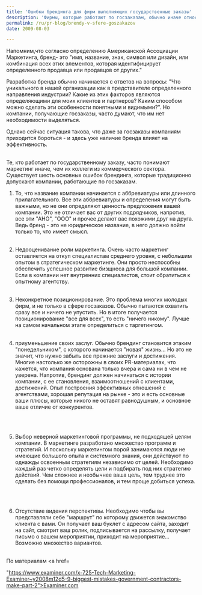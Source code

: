 ```yaml
---
title: 'Ошибки брендинга для фирм выполняющих государственные заказы'
description: 'Фирмы, которые работают по госзаказам, обычно иначе относятся к своему брендингу, чем фирмы в коммерческом секторе. Брендингом занимаются только успешные компании, которые могут себе позволить потратить на разработку бренда приличные средства, в целом же фирмы работающие по государственным заказам обычно не имеют бренд-идентичности.'
permalink: /ru/pr-blog/brendy-v-sfere-goszakazov
date: 2009-08-03

---
```


Напомним,что согласно определению Американской Ассоциации Маркетинга, бренд- это "имя, название, знак, символ или дизайн, или комбинация всех этих элементов, которая идентифицирует определенного продавца или продавцов от других."<br>

Разработка бренда обычно начинается с ответов на вопросы: "Что уникального в нашей организации как в представителе определенного направления индустрии? Какие из этих факторов являются определяющими для моих клиентов и партнеров? Каким способом можно сделать эти особенности понятными и видимыми?". Но компании, получающие госзаказы, часто думают, что им нет необходимости выделяться.<br>

Однако сейчас ситуация такова, что даже за госзаказы компаниям приходится бороться - и здесь уже наличие бренда влияет на эффективность.<br><br>

Те, кто работает по государственному заказу, часто понимают маркетинг иначе, чем  их коллеги из коммерческого сектора. Существует шесть основных ошибок брендинга, которые традиционно допускают компании, работающие по госзаказам.<br>

1. То, что название компании начинается с аббревиатуры или длинного прилагательного. Все эти аббревиатуры и определения могут быть важными, но не они определяют ценность предложения вашей компании. Это не отличает вас от других подрядчиков, напротив, все эти "АНО", "ООО" и прочее делают вас похожими друг на друга. Ведь бренд - это не юридическое название, в него должно войти только то, что имеет смысл. <br><br>

2. Недооценивание роли маркетинга. Очень часто маркетинг оставляется на откуп специалистам среднего уровня, с небольшим опытом в стратегическом маркетинге. Они просто неспособны обеспечить успешное развитие бизщнеса для большой компании. Если в компании нет внутренних специалистов, стоит обратиться к опытному агентству.<br><br>

3. Неконкретное позиционирование. Это проблема многих молодых фирм, и не только в сфере госзаказов. Обычно пытаются охватить сразу все и ничего не упустить. Но в итоге получается позиционирование "все для всех", то есть "ничего никому". Лучше на самом начальном этапе определиться с таргетингом.<br><br>

4. приуменьшение своих заслуг. Обычно брендинг становится этаким "понедельником", с которого начинается "новая" жизнь... Но это не значит, что нужно забыть все прежние заслуги и достижения. Многие настолько же осторожны в своих PR-материалах, что кажется, что компания основана только вчера и сама ни в чем не уверена.  Напротив, брендинг должен начинаться с истории компании, с ее становления, взаимоотношений с клиентами, достижений. Опыт построения эффективных отношений с агентствами, хорошая репутация на рынке - это и есть основные ваши плюсы, которые никого не оставят равнодушным, и основное ваше отличие от конкурентов.

 <br><br>

5. Выбор неверной   маркетинговой программы, не подходящей целям компании. В маркетинге разработано множество программ и стратегий. И поскольку маркетингом порой занимаются люди не имеющие большого опыта и системного знания, они действуют по однажды освоенным стратегиям независимо от целей.  Необходимо каждый раз четко определять цели и подбирать под них стратегию действий. Чем сложнее и необычнее ваша цель, тем труднее это сделать без помощи профессионалов, и тем проще добиться успеха.

 <br><br>

6. Отсутствие видения перспективы. Необходимо чтобы вы представляли себе "маршрут" по которому движется знакомство клиента с вами. Он получает ваш буклет с адресом сайта, заходит на сайт, смотрит ваш ролик, подписывается на рассылку, получает письмо о вашем мероприятии, приходит на мероприятие... Возможно множество вариантов. <br><br>

По материалам <a href=

"https://www.examiner.com/x-725-Tech-Marketing-Examiner~y2008m12d5-9-biggest-mistakes-government-contractors-make-part-2">Examiner.com</a>

